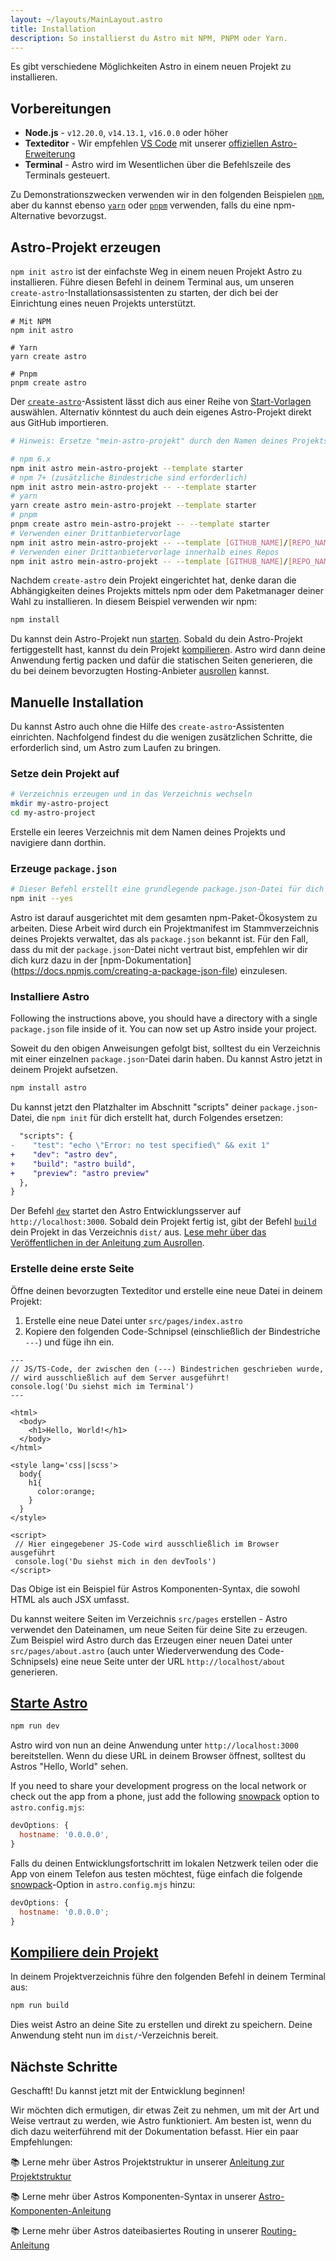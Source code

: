 ```yaml
---
layout: ~/layouts/MainLayout.astro
title: Installation
description: So installierst du Astro mit NPM, PNPM oder Yarn.
---
```


Es gibt verschiedene Möglichkeiten Astro in einem neuen Projekt zu installieren.

## Vorbereitungen

- **Node.js** - `v12.20.0`, `v14.13.1`, `v16.0.0` oder höher
- **Texteditor** - Wir empfehlen [VS Code](https://code.visualstudio.com/) mit unserer [offiziellen Astro-Erweiterung](https://marketplace.visualstudio.com/items?itemName=astro-build.astro-vscode)
- **Terminal** - Astro wird im Wesentlichen über die Befehlszeile des Terminals gesteuert.

Zu Demonstrationszwecken verwenden wir in den folgenden Beispielen [`npm`](https://www.npmjs.com/), aber du kannst ebenso [`yarn`](https://yarnpkg.com/) oder [`pnpm`](https://pnpm.io/) verwenden, falls du eine npm-Alternative bevorzugst.

## Astro-Projekt erzeugen

`npm init astro` ist der einfachste Weg in einem neuen Projekt Astro zu installieren. Führe diesen Befehl in deinem Terminal aus, um unseren `create-astro`-Installationsassistenten zu starten, der dich bei der Einrichtung eines neuen Projekts unterstützt.

```shell
# Mit NPM
npm init astro

# Yarn
yarn create astro

# Pnpm
pnpm create astro
```

Der [`create-astro`](https://github.com/snowpackjs/astro/tree/main/packages/create-astro)-Assistent lässt dich aus einer Reihe von [Start-Vorlagen](https://github.com/snowpackjs/astro/tree/main/examples) auswählen. Alternativ könntest du auch dein eigenes Astro-Projekt direkt aus GitHub importieren.

```bash
# Hinweis: Ersetze "mein-astro-projekt" durch den Namen deines Projekts.

# npm 6.x
npm init astro mein-astro-projekt --template starter
# npm 7+ (zusätzliche Bindestriche sind erforderlich)
npm init astro mein-astro-projekt -- --template starter
# yarn
yarn create astro mein-astro-projekt --template starter
# pnpm
pnpm create astro mein-astro-projekt -- --template starter
# Verwenden einer Drittanbietervorlage
npm init astro mein-astro-projekt -- --template [GITHUB_NAME]/[REPO_NAME]
# Verwenden einer Drittanbietervorlage innerhalb eines Repos
npm init astro mein-astro-projekt -- --template [GITHUB_NAME]/[REPO_NAME]/pfad/zur/vorlage
```

Nachdem `create-astro` dein Projekt eingerichtet hat, denke daran die Abhängigkeiten deines Projekts mittels npm oder dem Paketmanager deiner Wahl zu installieren. In diesem Beispiel verwenden wir npm:

```bash
npm install
```

Du kannst dein Astro-Projekt nun [starten](#start-astro). Sobald du dein Astro-Projekt fertiggestellt hast, kannst du dein Projekt [kompilieren](#build-astro). Astro wird dann deine Anwendung fertig packen und dafür die statischen Seiten generieren, die du bei deinem bevorzugten Hosting-Anbieter [ausrollen](/guides/deploy) kannst.

## Manuelle Installation

Du kannst Astro auch ohne die Hilfe des `create-astro`-Assistenten einrichten. Nachfolgend findest du die wenigen zusätzlichen Schritte, die erforderlich sind, um Astro zum Laufen zu bringen.

### Setze dein Projekt auf

```bash
# Verzeichnis erzeugen und in das Verzeichnis wechseln
mkdir my-astro-project
cd my-astro-project
```

Erstelle ein leeres Verzeichnis mit dem Namen deines Projekts und navigiere dann dorthin.

### Erzeuge `package.json`

```bash
# Dieser Befehl erstellt eine grundlegende package.json-Datei für dich
npm init --yes
```

Astro ist darauf ausgerichtet mit dem gesamten npm-Paket-Ökosystem zu arbeiten. Diese Arbeit wird durch ein Projektmanifest im Stammverzeichnis deines Projekts verwaltet, das als `package.json` bekannt ist. Für den Fall, dass du mit der `package.json`-Datei nicht vertraut bist, empfehlen wir dir dich kurz dazu in der [npm-Dokumentation] (https://docs.npmjs.com/creating-a-package-json-file) einzulesen.

### Installiere Astro

Following the instructions above, you should have a directory with a single `package.json` file inside of it. You can now set up Astro inside your project.

Soweit du den obigen Anweisungen gefolgt bist, solltest du ein Verzeichnis mit einer einzelnen `package.json`-Datei darin haben. Du kannst Astro jetzt in deinem Projekt aufsetzen.

```bash
npm install astro
```

Du kannst jetzt den Platzhalter im Abschnitt "scripts" deiner `package.json`-Datei, die `npm init` für dich erstellt hat, durch Folgendes ersetzen:

```diff
  "scripts": {
-    "test": "echo \"Error: no test specified\" && exit 1"
+    "dev": "astro dev",
+    "build": "astro build",
+    "preview": "astro preview"
  },
}
```

Der Befehl [`dev`](#start-astro) startet den Astro Entwicklungsserver auf `http://localhost:3000`. Sobald dein Projekt fertig ist, gibt der Befehl [`build`](#build-astro) dein Projekt in das Verzeichnis `dist/` aus. [Lese mehr über das Veröffentlichen in der Anleitung zum Ausrollen](/guides/deploy).

### Erstelle deine erste Seite

Öffne deinen bevorzugten Texteditor und erstelle eine neue Datei in deinem Projekt:

1. Erstelle eine neue Datei unter `src/pages/index.astro`
2. Kopiere den folgenden Code-Schnipsel (einschließlich der Bindestriche `---`) und füge ihn ein.

```astro
---
// JS/TS-Code, der zwischen den (---) Bindestrichen geschrieben wurde,
// wird ausschließlich auf dem Server ausgeführt!
console.log('Du siehst mich im Terminal')
---

<html>
  <body>
    <h1>Hello, World!</h1>
  </body>
</html>

<style lang='css||scss'>
  body{
    h1{
      color:orange;
    }
  }
</style>

<script>
 // Hier eingegebener JS-Code wird ausschließlich im Browser ausgeführt
 console.log('Du siehst mich in den devTools')
</script>
```

Das Obige ist ein Beispiel für Astros Komponenten-Syntax, die sowohl HTML als auch JSX umfasst.

Du kannst weitere Seiten im Verzeichnis `src/pages` erstellen - Astro verwendet den Dateinamen, um neue Seiten für deine Site zu erzeugen. Zum Beispiel wird Astro durch das Erzeugen einer neuen Datei unter `src/pages/about.astro` (auch unter Wiederverwendung des Code-Schnipsels) eine neue Seite unter der URL `http://localhost/about` generieren.

## [Starte Astro](#start-astro)

```bash
npm run dev
```

Astro wird von nun an deine Anwendung unter `http://localhost:3000` bereitstellen. Wenn du diese URL in deinem Browser öffnest, solltest du Astros "Hello, World" sehen.

If you need to share your development progress on the local network or check out the app from a phone, just add the following [snowpack](https://www.snowpack.dev/reference/configuration#devoptionshostname) option to `astro.config.mjs`:

```js
devOptions: {
  hostname: '0.0.0.0',
}
```

Falls du deinen Entwicklungsfortschritt im lokalen Netzwerk teilen oder die App von einem Telefon aus testen möchtest, füge einfach die folgende [snowpack](https://www.snowpack.dev/reference/configuration#devoptionshostname)-Option in `astro.config.mjs` hinzu:

```js
devOptions: {
  hostname: '0.0.0.0';
}
```

## [Kompiliere dein Projekt](#build-astro)

In deinem Projektverzeichnis führe den folgenden Befehl in deinem Terminal aus:

```bash
npm run build
```

Dies weist Astro an deine Site zu erstellen und direkt zu speichern. Deine Anwendung steht nun im `dist/`-Verzeichnis bereit.

## Nächste Schritte

Geschafft! Du kannst jetzt mit der Entwicklung beginnen!

Wir möchten dich ermutigen, dir etwas Zeit zu nehmen, um mit der Art und Weise vertraut zu werden, wie Astro funktioniert. Am besten ist, wenn du dich dazu weiterführend mit der Dokumentation befasst. Hier ein paar Empfehlungen:

📚 Lerne mehr über Astros Projektstruktur in unserer [Anleitung zur Projektstruktur](/core-concepts/project-structure)

📚 Lerne mehr über Astros Komponenten-Syntax in unserer [Astro-Komponenten-Anleitung](/core-concepts/astro-components)

📚 Lerne mehr über Astros dateibasiertes Routing in unserer [Routing-Anleitung](core-concepts/astro-pages)
